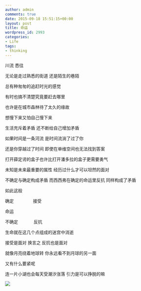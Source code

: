 ```yaml
---
author: admin
comments: true
date: 2015-09-18 15:51:15+00:00
layout: post
title: 命运
wordpress_id: 2993
categories:
- Life
tags:
- thinking
---
```


川流 悉往

无论是走过熟悉的街道 还是陌生的巷陌

总有种匆匆的追赶时光的感觉

有时也搞不清楚究竟要赶去哪里

也许是在城市森林待了太久的缘故

想慢下来又怕自己慢下来

生活充斥着矛盾 还不断给自己增加矛盾

如果时间是一条河流 是时间流淌了过了你

还是你穿越过了时间 即使在单维空间也无法找到答案

打开薛定谔的盒子也许比打开潘多拉的盒子更需要勇气

未知是未来最重要的属性 经历过什么才可以坦然的面对

不确定与确定构成矛盾 而西西弗在确定的命运里反抗 同样构成了矛盾 <!-- more -->

如此这般

确定                接受

命运

不确定             反抗

生命就在这几个点组成的迷宫中消逝

接受是面对 换言之 反抗也是面对

就像月亮绕着地球转 你永远看不到月球的另一面

又有什么要紧呢

连一片小湖也会每天受潮汐涨落 引力是可以挣脱的嘛

![]({{site.baseurl}}/assets/images/blog/dji_0168.jpg)
